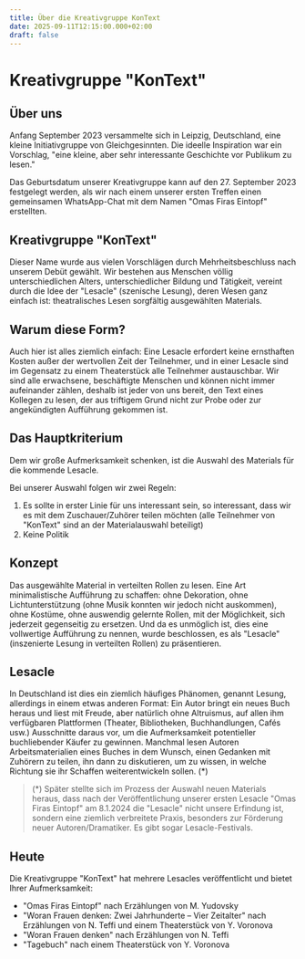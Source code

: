 ```yaml
---
title: Über die Kreativgruppe KonText
date: 2025-09-11T12:15:00.000+02:00
draft: false
---
```

# Kreativgruppe "KonText"

## Über uns

Anfang September 2023 versammelte sich in Leipzig, Deutschland, eine kleine Initiativgruppe von Gleichgesinnten. Die ideelle Inspiration war ein Vorschlag, "eine kleine, aber sehr interessante Geschichte vor Publikum zu lesen."

Das Geburtsdatum unserer Kreativgruppe kann auf den 27. September 2023 festgelegt werden, als wir nach einem unserer ersten Treffen einen gemeinsamen WhatsApp-Chat mit dem Namen "Omas Firas Eintopf" erstellten.

## Kreativgruppe "KonText"

Dieser Name wurde aus vielen Vorschlägen durch Mehrheitsbeschluss nach unserem Debüt gewählt. Wir bestehen aus Menschen völlig unterschiedlichen Alters, unterschiedlicher Bildung und Tätigkeit, vereint durch die Idee der "Lesacle" (szenische Lesung), deren Wesen ganz einfach ist: theatralisches Lesen sorgfältig ausgewählten Materials.

## Warum diese Form?

Auch hier ist alles ziemlich einfach: Eine Lesacle erfordert keine ernsthaften Kosten außer der wertvollen Zeit der Teilnehmer, und in einer Lesacle sind im Gegensatz zu einem Theaterstück alle Teilnehmer austauschbar. Wir sind alle erwachsene, beschäftigte Menschen und können nicht immer aufeinander zählen, deshalb ist jeder von uns bereit, den Text eines Kollegen zu lesen, der aus triftigem Grund nicht zur Probe oder zur angekündigten Aufführung gekommen ist.

## Das Hauptkriterium

Dem wir große Aufmerksamkeit schenken, ist die Auswahl des Materials für die kommende Lesacle.

Bei unserer Auswahl folgen wir zwei Regeln:

1. Es sollte in erster Linie für uns interessant sein, so interessant, dass wir es mit dem Zuschauer/Zuhörer teilen möchten (alle Teilnehmer von "KonText" sind an der Materialauswahl beteiligt)
2. Keine Politik

## Konzept

Das ausgewählte Material in verteilten Rollen zu lesen. Eine Art minimalistische Aufführung zu schaffen: ohne Dekoration, ohne Lichtunterstützung (ohne Musik konnten wir jedoch nicht auskommen), ohne Kostüme, ohne auswendig gelernte Rollen, mit der Möglichkeit, sich jederzeit gegenseitig zu ersetzen. Und da es unmöglich ist, dies eine vollwertige Aufführung zu nennen, wurde beschlossen, es als "Lesacle" (inszenierte Lesung in verteilten Rollen) zu präsentieren.

## Lesacle

In Deutschland ist dies ein ziemlich häufiges Phänomen, genannt Lesung, allerdings in einem etwas anderen Format: Ein Autor bringt ein neues Buch heraus und liest mit Freude, aber natürlich ohne Altruismus, auf allen ihm verfügbaren Plattformen (Theater, Bibliotheken, Buchhandlungen, Cafés usw.) Ausschnitte daraus vor, um die Aufmerksamkeit potentieller buchliebender Käufer zu gewinnen. Manchmal lesen Autoren Arbeitsmaterialien eines Buches in dem Wunsch, einen Gedanken mit Zuhörern zu teilen, ihn dann zu diskutieren, um zu wissen, in welche Richtung sie ihr Schaffen weiterentwickeln sollen. (*)

> (*) Später stellte sich im Prozess der Auswahl neuen Materials heraus, dass nach der 
> Veröffentlichung unserer ersten Lesacle "Omas Firas Eintopf" am 8.1.2024 die "Lesacle" 
> nicht unsere Erfindung ist, sondern eine ziemlich verbreitete Praxis, besonders zur 
> Förderung neuer Autoren/Dramatiker. Es gibt sogar Lesacle-Festivals.

## Heute

Die Kreativgruppe "KonText" hat mehrere Lesacles veröffentlicht und bietet Ihrer Aufmerksamkeit:

* "Omas Firas Eintopf" nach Erzählungen von M. Yudovsky
* "Woran Frauen denken: Zwei Jahrhunderte – Vier Zeitalter" nach Erzählungen von N. Teffi und einem Theaterstück von Y. Voronova
* "Woran Frauen denken" nach Erzählungen von N. Teffi
* "Tagebuch" nach einem Theaterstück von Y. Voronova
